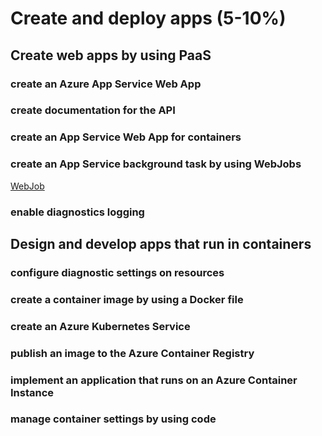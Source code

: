 # Create and deploy apps (5-10%)

## Create web apps by using PaaS

### create an Azure App Service Web App

### create documentation for the API

### create an App Service Web App for containers

### create an App Service background task by using WebJobs

[WebJob](https://docs.microsoft.com/en-us/azure/app-service/webjobs-create)

### enable diagnostics logging

## Design and develop apps that run in containers

### configure diagnostic settings on resources

### create a container image by using a Docker file

### create an Azure Kubernetes Service

### publish an image to the Azure Container Registry

### implement an application that runs on an Azure Container Instance

### manage container settings by using code
